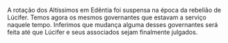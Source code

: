 ﻿A rotação dos Altíssimos em Edêntia foi suspensa na época da rebelião de Lúcifer. Temos agora os mesmos governantes que estavam a serviço naquele tempo. Inferimos que mudança alguma desses governantes será feita até que Lúcifer e seus associados sejam finalmente julgados.